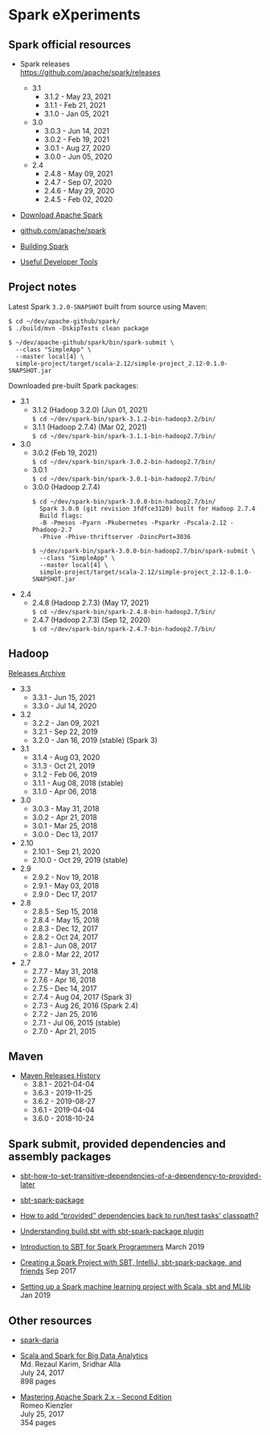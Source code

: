 Spark eXperiments
=================

Spark official resources
------------------------

- Spark releases  
  https://github.com/apache/spark/releases
    - 3.1
        - 3.1.2 - May 23, 2021
        - 3.1.1 - Feb 21, 2021
        - 3.1.0 - Jan 05, 2021
    - 3.0
        - 3.0.3 - Jun 14, 2021
        - 3.0.2 - Feb 19, 2021
        - 3.0.1 - Aug 27, 2020
        - 3.0.0 - Jun 05, 2020
    - 2.4
        - 2.4.8 - May 09, 2021
        - 2.4.7 - Sep 07, 2020
        - 2.4.6 - May 29, 2020
        - 2.4.5 - Feb 02, 2020

- [Download Apache Spark](
  https://spark.apache.org/downloads.html
  )

- [github.com/apache/spark](
  https://github.com/apache/spark
  )

- [Building Spark](
  https://spark.apache.org/docs/latest/building-spark.html
  )

- [Useful Developer Tools](
  https://spark.apache.org/developer-tools.html
  )

Project notes
-------------

Latest Spark `3.2.0-SNAPSHOT` built from source using Maven:

```
$ cd ~/dev/apache-github/spark/
$ ./build/mvn -DskipTests clean package

$ ~/dev/apache-github/spark/bin/spark-submit \
  --class "SimpleApp" \
  --master local[4] \
  simple-project/target/scala-2.12/simple-project_2.12-0.1.0-SNAPSHOT.jar
```

Downloaded pre-built Spark packages:

- 3.1
    - 3.1.2 (Hadoop 3.2.0) (Jun 01, 2021)  
      `$ cd ~/dev/spark-bin/spark-3.1.2-bin-hadoop3.2/bin/`
    - 3.1.1 (Hadoop 2.7.4) (Mar 02, 2021)  
      `$ cd ~/dev/spark-bin/spark-3.1.1-bin-hadoop2.7/bin/`
- 3.0
    - 3.0.2 (Feb 19, 2021)  
      `$ cd ~/dev/spark-bin/spark-3.0.2-bin-hadoop2.7/bin/`
    - 3.0.1  
      `$ cd ~/dev/spark-bin/spark-3.0.1-bin-hadoop2.7/bin/`
    - 3.0.0 (Hadoop 2.7.4)
      ```
      $ cd ~/dev/spark-bin/spark-3.0.0-bin-hadoop2.7/bin/  
        Spark 3.0.0 (git revision 3fdfce3120) built for Hadoop 2.7.4  
        Build flags:  
        -B -Pmesos -Pyarn -Pkubernetes -Psparkr -Pscala-2.12 -Phadoop-2.7  
        -Phive -Phive-thriftserver -DzincPort=3036
      
      $ ~/dev/spark-bin/spark-3.0.0-bin-hadoop2.7/bin/spark-submit \
        --class "SimpleApp" \
        --master local[4] \
        simple-project/target/scala-2.12/simple-project_2.12-0.1.0-SNAPSHOT.jar
      ```
- 2.4
    - 2.4.8 (Hadoop 2.7.3) (May 17, 2021)  
      `$ cd ~/dev/spark-bin/spark-2.4.8-bin-hadoop2.7/bin/`
    - 2.4.7 (Hadoop 2.7.3) (Sep 12, 2020)  
      `$ cd ~/dev/spark-bin/spark-2.4.7-bin-hadoop2.7/bin/`

Hadoop
------
[Releases Archive](https://hadoop.apache.org/release.html)

- 3.3
    - 3.3.1 - Jun 15, 2021
    - 3.3.0 - Jul 14, 2020
- 3.2
    - 3.2.2 - Jan 09, 2021
    - 3.2.1 - Sep 22, 2019
    - 3.2.0 - Jan 16, 2019 (stable) (Spark 3)
- 3.1
    - 3.1.4 - Aug 03, 2020
    - 3.1.3 - Oct 21, 2019
    - 3.1.2 - Feb 06, 2019
    - 3.1.1 - Aug 08, 2018 (stable)
    - 3.1.0 - Apr 06, 2018
- 3.0
    - 3.0.3 - May 31, 2018
    - 3.0.2 - Apr 21, 2018
    - 3.0.1 - Mar 25, 2018
    - 3.0.0 - Dec 13, 2017
- 2.10
    - 2.10.1 - Sep 21, 2020
    - 2.10.0 - Oct 29, 2019 (stable)
- 2.9
    - 2.9.2 - Nov 19, 2018
    - 2.9.1 - May 03, 2018
    - 2.9.0 - Dec 17, 2017
- 2.8
    - 2.8.5 - Sep 15, 2018
    - 2.8.4 - May 15, 2018
    - 2.8.3 - Dec 12, 2017
    - 2.8.2 - Oct 24, 2017
    - 2.8.1 - Jun 08, 2017
    - 2.8.0 - Mar 22, 2017
- 2.7
    - 2.7.7 - May 31, 2018
    - 2.7.6 - Apr 16, 2018
    - 2.7.5 - Dec 14, 2017
    - 2.7.4 - Aug 04, 2017 (Spark 3)
    - 2.7.3 - Aug 26, 2016 (Spark 2.4)
    - 2.7.2 - Jan 25, 2016
    - 2.7.1 - Jul 06, 2015 (stable)
    - 2.7.0 - Apr 21, 2015

Maven
-----

- [Maven Releases History](
  https://maven.apache.org/docs/history.html
  )
    - 3.8.1 - 2021-04-04
    - 3.6.3 - 2019-11-25
    - 3.6.2 - 2019-08-27
    - 3.6.1 - 2019-04-04
    - 3.6.0 - 2018-10-24

Spark submit, provided dependencies and assembly packages
---------------------------------------------------------

- [sbt-how-to-set-transitive-dependencies-of-a-dependency-to-provided-later](
  https://stackoverflow.com/questions/34015452/sbt-how-to-set-transitive-dependencies-of-a-dependency-to-provided-later
  )

- [sbt-spark-package](
  https://github.com/databricks/sbt-spark-package
  )

- [How to add “provided” dependencies back to run/test tasks' classpath?](
  https://stackoverflow.com/questions/18838944/how-to-add-provided-dependencies-back-to-run-test-tasks-classpath
  )

- [Understanding build.sbt with sbt-spark-package plugin](
  https://stackoverflow.com/questions/54796866/understanding-build-sbt-with-sbt-spark-package-plugin
  )

- [Introduction to SBT for Spark Programmers](
  https://mungingdata.com/apache-spark/introduction-to-sbt/
  ) March 2019

- [Creating a Spark Project with SBT, IntelliJ, sbt-spark-package, and friends](
  https://medium.com/@mrpowers/creating-a-spark-project-with-sbt-intellij-sbt-spark-package-and-friends-cc9108751c28
  ) Sep 2017

- [Setting up a Spark machine learning project with Scala, sbt and MLlib](
  https://medium.com/@pedrodc/setting-up-a-spark-machine-learning-project-with-scala-sbt-and-mllib-831c329907ea
  ) Jan 2019

Other resources
---------------

- [spark-daria](https://github.com/MrPowers/spark-daria)

- [Scala and Spark for Big Data Analytics](
  https://www.packtpub.com/big-data-and-business-intelligence/scala-and-spark-big-data-analytics
  )  
  Md. Rezaul Karim, Sridhar Alla  
  July 24, 2017  
  898 pages

- [Mastering Apache Spark 2.x - Second Edition](
  https://www.packtpub.com/big-data-and-business-intelligence/mastering-apache-spark-2x-second-edition
  )  
  Romeo Kienzler  
  July 25, 2017  
  354 pages
